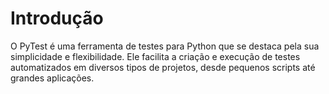 # Introdução

O PyTest é uma ferramenta de testes para Python que se destaca pela sua simplicidade e flexibilidade. Ele facilita a criação e execução de testes automatizados em diversos tipos de projetos, desde pequenos scripts até grandes aplicações.


